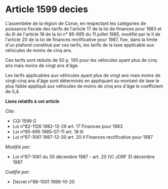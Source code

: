 # Article 1599 decies

L'assemblée de la région de Corse, en respectant les catégories de puissance fiscale des tarifs de l'article 17 de la loi de
finances pour 1983 et du III de l'article 18 de la loi n° 85-695 du 11 juillet 1985, modifié par le II de l'article 20 de la
loi de finances rectificative pour 1987, fixe, dans la limite d'un plafond constitué par ces tarifs, les tarifs de la taxe
applicable aux véhicules de moins de cinq ans.

Ces tarifs sont réduits de 50 p. 100 pour les véhicules ayant plus de cinq ans mais moins de vingt ans d'âge.

Les tarifs applicables aux véhicules ayant plus de vingt ans mais moins de vingt-cinq ans d'âge sont déterminés en appliquant
au montant de taxe le plus faible appliqué aux véhicules de moins de cinq ans d'âge le coefficient de 0,4.

**Liens relatifs à cet article**

_Cite_:

  - CGI 1599 G
  - Loi n°82-1126 1982-12-29 art. 17 Finances pour 1983
  - Loi n°85-695 1985-07-11 art. 18 III
  - Loi n°87-1061 1987-12-30 art. 20 II Finances rectificative pour 1987

_Modifié par_:

  - Loi n°87-1061 du 30 décembre 1987 - art. 20 (V) JORF 31 décembre 1987

_Codifié par_:

  - Décret n°88-1001 1988-10-20
